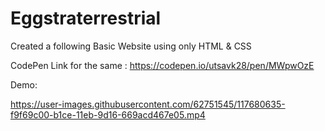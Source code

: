 # Eggstraterrestrial

Created a following Basic Website using only HTML & CSS

CodePen Link for the same : https://codepen.io/utsavk28/pen/MWpwOzE

Demo:

https://user-images.githubusercontent.com/62751545/117680635-f9f69c00-b1ce-11eb-9d16-669acd467e05.mp4

